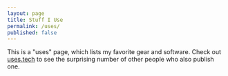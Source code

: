 ```yaml
---
layout: page
title: Stuff I Use
permalink: /uses/
published: false
---
```


<div class="mb-12 mt-0 md:mb-24 md:mt-16 px-4">
    <div class="my-16">
        <div class="container max-w-[625px] mx-auto
            prose prose-lg dark:prose-invert
            prose-a:border-b-[1px] prose-a:border-slate-500 prose-a:font-sans prose-a:no-underline
            hover:prose-a:border-slate-200
            prose-p:text-center prose-p:italic
            ">
            <p>
                This is a "uses" page, which lists my favorite gear and
                software. Check out <a href="https://uses.tech/">uses.tech</a>
                to see the surprising number of other people who also publish one.
            </p>
        </div>
    </div>
    <div class="container hyphens-auto max-w-[800px] mx-auto my-8
            prose prose-lg dark:prose-invert
            prose-a:border-b-[1px] prose-a:border-slate-500 prose-a:font-sans prose-a:no-underline
            hover:prose-a:border-b-slate-200
            prose-code:prose-a:text-xs prose-code:prose-p:text-sm
            prose-h2:text-sm
            prose-a:prose-h2:border-b-0 prose-a:prose-h2:font-bold
            prose-p:font-serif
            prose-p:prose-blockquote:font-sans
            prose-strong:font-sans
            prose-ol:font-serif
            prose-ul:font-serif
            prose-ul:prose-ul:text-base
            ">
    </div>
</div>


